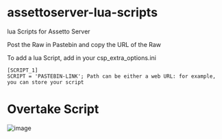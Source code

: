 # assettoserver-lua-scripts
lua Scripts for Assetto Server

Post the Raw in Pastebin and copy the URL of the Raw

To add a lua Script, add in your csp_extra_options.ini
```
[SCRIPT_1]
SCRIPT = 'PASTEBIN-LINK'; Path can be either a web URL: for example, you can store your script 
```


# Overtake Script
![image](https://i.imgur.com/bWNJigV.png)
